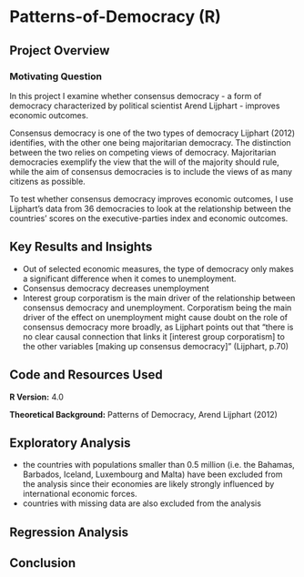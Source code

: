 # Patterns-of-Democracy (R)

## Project Overview 

### Motivating Question

In this project I examine whether consensus democracy - a form of democracy characterized by political scientist Arend Lijphart - improves economic outcomes. 

Consensus democracy is one of the two types of democracy Lijphart (2012) identifies, with the other one being majoritarian democracy. The distinction between the two relies on competing views of democracy. Majoritarian democracies exemplify the view that the will of the majority should rule, while the aim of consensus democracies is to include the views of as many citizens as possible. 

To test whether consensus democracy improves economic outcomes, I use Lijphart’s data from 36 democracies to look at the relationship between the countries’ scores on the executive-parties index and economic outcomes.

## Key Results and Insights 

* Out of selected economic measures, the type of democracy only makes a significant difference when it comes to unemployment.
* Consensus democracy decreases unemployment
* Interest group corporatism is the main driver of the relationship between consensus democracy and unemployment. Corporatism being the main driver of the effect on unemployment might cause doubt on the role of consensus democracy more broadly, as Lijphart points out that “there is no clear causal connection that links it [interest group corporatism] to the other variables [making up consensus democracy]” (Lijphart, p.70)

## Code and Resources Used 
**R Version:** 4.0 

**Theoretical Background:** Patterns of Democracy, Arend Lijphart (2012)

## Exploratory Analysis 

* the countries with populations smaller than 0.5 million (i.e. the Bahamas, Barbados, Iceland, Luxembourg and Malta) have been excluded from the analysis since their economies are likely strongly influenced by international economic forces.  
* countries with missing data are also excluded from the analysis

## Regression Analysis

## Conclusion
